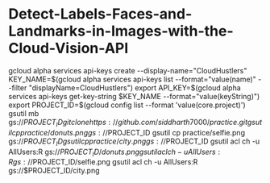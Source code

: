 # Detect-Labels-Faces-and-Landmarks-in-Images-with-the-Cloud-Vision-API
gcloud alpha services api-keys create --display-name="CloudHustlers" 
KEY_NAME=$(gcloud alpha services api-keys list --format="value(name)" --filter "displayName=CloudHustlers")
export API_KEY=$(gcloud alpha services api-keys get-key-string $KEY_NAME --format="value(keyString)")
export PROJECT_ID=$(gcloud config list --format 'value(core.project)')
gsutil mb gs://$PROJECT_ID
git clone https://github.com/siddharth7000/practice.git
gsutil cp practice/donuts.png gs://$PROJECT_ID
gsutil cp practice/selfie.png gs://$PROJECT_ID
gsutil cp practice/city.png gs://$PROJECT_ID
gsutil acl ch -u AllUsers:R gs://$PROJECT_ID/donuts.png
gsutil acl ch -u AllUsers:R gs://$PROJECT_ID/selfie.png
gsutil acl ch -u AllUsers:R gs://$PROJECT_ID/city.png
